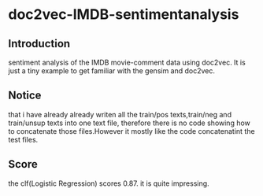 # doc2vec-IMDB-sentimentanalysis
## Introduction
sentiment analysis of the IMDB movie-comment data using doc2vec. It is just a tiny example to get familiar with the gensim and doc2vec.

## Notice
that  i have already already writen all the train/pos texts,train/neg and train/unsup texts into one text file, therefore there is no code showing how to concatenate those files.However it mostly like the code concatenatint the test files.

## Score
the clf(Logistic Regression) scores 0.87. it is quite impressing.
